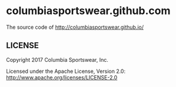 columbiasportswear.github.com
======

The source code of http://columbiasportswear.github.io/

LICENSE
------------

Copyright 2017 Columbia Sportswear, Inc.

Licensed under the Apache License, Version 2.0: http://www.apache.org/licenses/LICENSE-2.0
